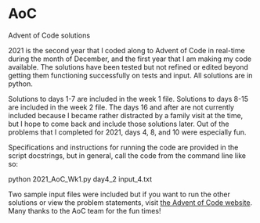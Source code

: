 # AoC
Advent of Code solutions

2021 is the second year that I coded along to Advent of Code in real-time during the month of December, and the first year that I am making my code available. The solutions have been tested but not refined or edited beyond getting them functioning successfully on tests and input. All solutions are in python. 

Solutions to days 1-7 are included in the week 1 file. Solutions to days 8-15 are included in the week 2 file. The days 16 and after are not currently included because I became rather distracted by a family visit at the time, but I hope to come back and include those solutions later. Out of the problems that I completed for 2021, days 4, 8, and 10 were especially fun.

Specifications and instructions for running the code are provided in the script docstrings, but in general, call the code from the command line like so:

python 2021_AoC_Wk1.py day4_2 input_4.txt    

Two sample input files were included but if you want to run the other solutions or view the problem statements, visit [the Advent of Code website](https://adventofcode.com/2021).  Many thanks to the AoC team for the fun times!
